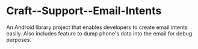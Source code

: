 Craft--Support--Email-Intents
=============================

An Android library project that enables developers to create email intents easily. Also includes feature to dump phone's data into the email for debug purposes.
